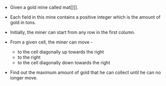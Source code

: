 - Given a gold mine called mat[][]. 
- Each field in this mine contains a positive integer which is the amount of gold in tons.
- Initially, the miner can start from any row in the first column.
- From a given cell, the miner can move -
    - to the cell diagonally up towards the right
    - to the right
    - to the cell diagonally down towards the right

- Find out the maximum amount of gold that he can collect until he can no longer move.
